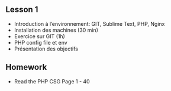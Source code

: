 ## Lesson 1
- Introduction à l’environnement: GIT, Sublime Text, PHP, Nginx
- Installation des machines (30 min)
- Exercice sur  GIT (1h)
- PHP config file et env
- Présentation des objectifs

## Homework
- Read the PHP CSG Page 1 - 40